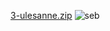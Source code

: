 
[3-ulesanne.zip](https://github.com/epploviisa/kasutajanimi.github.io/files/9632928/3-ulesanne.zip)
![seb](https://user-images.githubusercontent.com/112774484/191943907-33b6ffa3-0ff2-4e57-abbb-7718a6ed4fa9.png)
